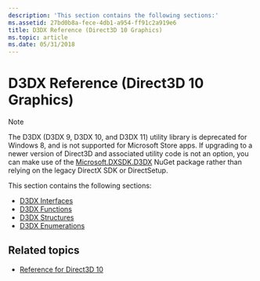 ```yaml
---
description: 'This section contains the following sections:'
ms.assetid: 27bd0b8a-fece-4db1-a954-ff91c2a919e6
title: D3DX Reference (Direct3D 10 Graphics)
ms.topic: article
ms.date: 05/31/2018
---
```


# D3DX Reference (Direct3D 10 Graphics)

> [!NOTE]  
> The D3DX (D3DX 9, D3DX 10, and D3DX 11) utility library is deprecated for Windows 8, and is not supported for Microsoft Store apps. If upgrading to a newer version of Direct3D and associated utility code is not an option, you can make use of the [Microsoft.DXSDK.D3DX](https://www.nuget.org/packages/Microsoft.DXSDK.D3DX) NuGet package rather than relying on the legacy DirectX SDK or DirectSetup.

This section contains the following sections:

-   [D3DX Interfaces](d3d10-graphics-reference-d3dx10-interfaces.md)
-   [D3DX Functions](d3d10-graphics-reference-d3dx10-functions.md)
-   [D3DX Structures](d3d10-graphics-reference-d3dx10-structures.md)
-   [D3DX Enumerations](d3d10-graphics-reference-d3dx10-enums.md)

## Related topics

* [Reference for Direct3D 10](d3d10-graphics-reference.md)
